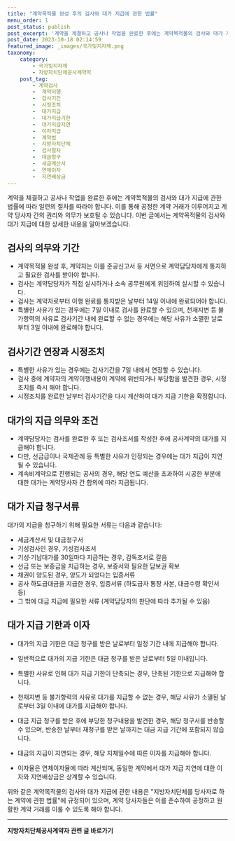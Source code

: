 ```yaml
---
title: "계약목적물 완성 후의 검사와 대가 지급에 관한 법률"
menu_order: 1
post_status: publish
post_excerpt: '계약을 체결하고 공사나 작업을 완료한 후에는 계약목적물의 검사와 대가 지급에 관한 법률에 따라 일련의 절차를 따라야 합니다. 이를 통해 공정한 계약 거래가 이루어지고 계약 당사자 간의 권리와 의무가 보호될 수 있습니다. 이번 글에서는 계약목적물의 검사와 대가 지급에 대한 상세한 내용을 알아보겠습니다.'
post_date: 2023-10-18 02:14:59
featured_image: _images/국가및지자체.png
taxonomy:
    category:
        - 국가및지자체
        - 지방자치단체공사계약자
    post_tag:
        - 계약검사
        -  계약이행
        -  검사기간
        -  시정조치
        -  대가지급
        -  대가지급기한
        -  대가지급지연
        -  이자지급
        -  계약법
        -  지방자치단체
        -  검사절차
        -  대금청구
        -  세금계산서
        -  연체이자
        -  지연배상금
---
```



계약을 체결하고 공사나 작업을 완료한 후에는 계약목적물의 검사와 대가 지급에 관한 법률에 따라 일련의 절차를 따라야 합니다. 이를 통해 공정한 계약 거래가 이루어지고 계약 당사자 간의 권리와 의무가 보호될 수 있습니다. 이번 글에서는 계약목적물의 검사와 대가 지급에 대한 상세한 내용을 알아보겠습니다.

## 검사의 의무와 기간

* 계약목적물 완성 후, 계약자는 이를 준공신고서 등 서면으로 계약담당자에게 통지하고 필요한 검사를 받아야 합니다.
* 검사는 계약담당자가 직접 실시하거나 소속 공무원에게 위임하여 실시할 수 있습니다.
* 검사는 계약자로부터 이행 완료를 통지받은 날부터 14일 이내에 완료되어야 합니다.
* 특별한 사유가 있는 경우에는 7일 이내로 검사를 완료할 수 있으며, 천재지변 등 불가항력의 사유로 검사기간 내에 완료할 수 없는 경우에는 해당 사유가 소멸한 날로부터 3일 이내에 완료해야 합니다.

## 검사기간 연장과 시정조치

* 특별한 사유가 있는 경우에는 검사기간을 7일 내에서 연장할 수 있습니다.
* 검사 중에 계약자의 계약이행내용이 계약에 위반되거나 부당함을 발견한 경우, 시정조치를 즉시 해야 합니다.
* 시정조치를 완료한 날부터 검사기간을 다시 계산하여 대가 지급 기한을 확정합니다.

## 대가의 지급 의무와 조건

* 계약담당자는 검사를 완료한 후 또는 검사조서를 작성한 후에 공사계약의 대가를 지급해야 합니다.
* 다만, 선금급이나 국제관례 등 특별한 사유가 인정되는 경우에는 대가 지급이 지연될 수 있습니다.
* 계속비계약으로 진행되는 공사의 경우, 해당 연도 예산을 초과하여 시공한 부분에 대한 대가는 계약당사자 간 합의에 따라 지급됩니다.

## 대가 지급 청구서류

대가의 지급을 청구하기 위해 필요한 서류는 다음과 같습니다:

* 세금계산서 및 대금청구서
* 기성검사인 경우, 기성검사조서
* 기성·기납대가를 30일마다 지급하는 경우, 감독조서로 갈음
* 선금 또는 보증금을 지급하는 경우, 보증서와 필요한 담보권 확보
* 채권이 양도된 경우, 양도가 되었다는 입증서류
* 공사 하도급대금을 지급한 경우, 입증서류 (하도급자 통장 사본, 대금수령 확인서 등)
* 그 밖에 대금 지급에 필요한 서류 (계약담당자의 판단에 따라 추가될 수 있음)

## 대가 지급 기한과 이자

* 대가의 지급 기한은 대금 청구를 받은 날로부터 일정 기간 내에 지급해야 합니다.
* 일반적으로 대가의 지급 기한은 대금 청구를 받은 날로부터 5일 이내입니다.
* 특별한 사유로 인해 대가 지급 기한이 단축되는 경우, 단축된 기한으로 지급해야 합니다.
* 천재지변 등 불가항력의 사유로 대가를 지급할 수 없는 경우, 해당 사유가 소멸된 날로부터 3일 이내에 대가를 지급해야 합니다.
* 대금 지급 청구를 받은 후에 부당한 청구내용을 발견한 경우, 해당 청구서를 반송할 수 있으며, 반송한 날부터 재청구를 받은 날까지는 대금 지급 기간에 포함되지 않습니다.

* 대금의 지급이 지연되는 경우, 해당 지체일수에 따른 이자를 지급해야 합니다.
* 이자율은 연체이자율에 따라 계산되며, 동일한 계약에서 대가 지급 지연에 대한 이자와 지연배상금은 상계할 수 있습니다.

위와 같은 계약목적물의 검사와 대가 지급에 관한 내용은 "지방자치단체를 당사자로 하는 계약에 관한 법률"에 규정되어 있으며, 계약 당사자들은 이를 준수하여 공정하고 원활한 계약 거래를 이룰 수 있도록 해야 합니다.
<!-- wp:separator -->
<hr class="wp-block-separator has-alpha-channel-opacity"/>
<!-- /wp:separator -->

<!-- wp:group {"backgroundColor":"base","layout":{"type":"constrained"}} -->
<div class="wp-block-group has-base-background-color has-background"><!-- wp:paragraph {"align":"center","fontSize":"medium"} -->
<p class="has-text-align-center has-large-font-size"><strong>지방자치단체공사계약자 관련 글 바로가기</strong></p>
<!-- /wp:paragraph -->


<!-- wp:latest-posts
{"categories":[{"id":7140,"count":19,"description":"","link":"https://uknowlaw.com/category/%ec%a7%80%eb%b0%a9%ec%9e%90%ec%b9%98%eb%8b%a8%ec%b2%b4%ea%b3%b5%ec%82%ac%ea%b3%84%ec%95%bd%ec%9e%90/","name":"지방자치단체공사계약자","slug":"지방자치단체공사계약자","taxonomy":"category","parent":0,"meta":[],"_links":{"self":[{"href":"https://uknowlaw.com/wp-json/wp/v2/categories/7140"}],"collection":[{"href":"https://uknowlaw.com/wp-json/wp/v2/categories"}],"about":[{"href":"https://uknowlaw.com/wp-json/wp/v2/taxonomies/category"}],"wp:post_type":[{"href":"https://uknowlaw.com/wp-json/wp/v2/posts?categories=7140"}],"curies":[{"name":"wp","href":"https://api.w.org/{rel}","templated":true}]}}],"postsToShow":100,"excerptLength":28,"postLayout":"grid","columns":2,"featuredImageAlign":"left","featuredImageSizeSlug":"large","fontSize":16px} /--></div>
<!-- /wp:group -->